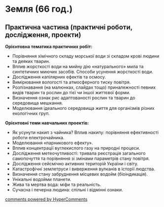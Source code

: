 <div id="hypercomments_widget" class="js-hypercomments-widget invisible"></div>

# Земля  (66 год.)

## Практична частина (практичні роботи, дослідження, проекти)

<p><b>Орієнтовна тематика практичних робіт:</b><br>
<ul>
<li>Порівняння  хімічного складу морської води зі складом крові людини та деяких тварин.</li>
<li>Вплив жорсткості води на мийну дію «натурального» мила та синтетичних миючих засобів. Способи усунення жорсткості води.</li>
<li>Дослідження капілярних ефектів та осмосу.</li>
<li>Вимірювання вологості та атмосферного тиску повітря.</li>
<li>Розпізнавання (на малюнках, слайдах тощо) приналежності  певних видів тварин та рослин до тієї чи іншої життєвої форми.</li>
<li>Визначення ознак рис адаптованості рослин та тварин до середовища мешкання. </li>
<li>Моделювання ідеального  середовища життя для організмів різних екологічних груп.</li>
</ul></p>

<p><b>Орієнтовні теми навчальних проектів:</b><br>
<ul>
<li>Як усунути накип з чайника? Вплив накипу: порівняння ефективності роботи електрочайника. </li>
<li>Моделювання «парникового ефекту».</li>
<li>Вплив концентрації вуглекислого газу на природні процеси.</li>
<li>Дослідження метеочутливості: тривала реєстрація загального самопочуття та порівняння зі змінами параметрів стану повітря.</li>
<li>Дослідження сейсмічно активних територій України і світу. </li>
<li>Катастрофічні землетруси і виверження вулканів в історії людства.</li>
<li>Визначення стану забруднення місцевих водойм (біоіндикація).</li>
<li>Унікальні водойми планети.</li>
<li>Жива та мертва вода: міфи та реальність.</li>
<li>Сучасна і печерна людина: спільні і відмінні ознаки.</li>
</ul></p>


<div class="js-hypercomments-container">
<a href="http://hypercomments.com" class="hc-link" title="comments widget">comments powered by HyperComments</a>
</div>